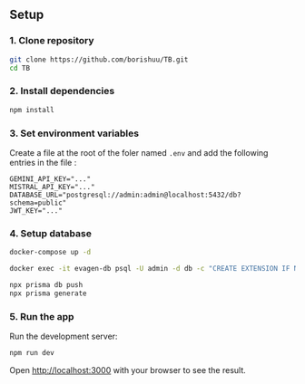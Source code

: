 ## Setup

### 1. Clone repository

```bash
git clone https://github.com/borishuu/TB.git
cd TB
```

### 2. Install dependencies

```bash
npm install
```

### 3. Set environment variables

Create a file at the root of the foler named `.env` and add the following entries in the file :

```
GEMINI_API_KEY="..."
MISTRAL_API_KEY="..."
DATABASE_URL="postgresql://admin:admin@localhost:5432/db?schema=public"
JWT_KEY="..."
```

### 4. Setup database

```bash
docker-compose up -d
```

```bash
docker exec -it evagen-db psql -U admin -d db -c "CREATE EXTENSION IF NOT EXISTS vector;"
```

```bash
npx prisma db push
npx prisma generate
```

### 5. Run the app

Run the development server:

```bash
npm run dev
```

Open [http://localhost:3000](http://localhost:3000) with your browser to see the result.
